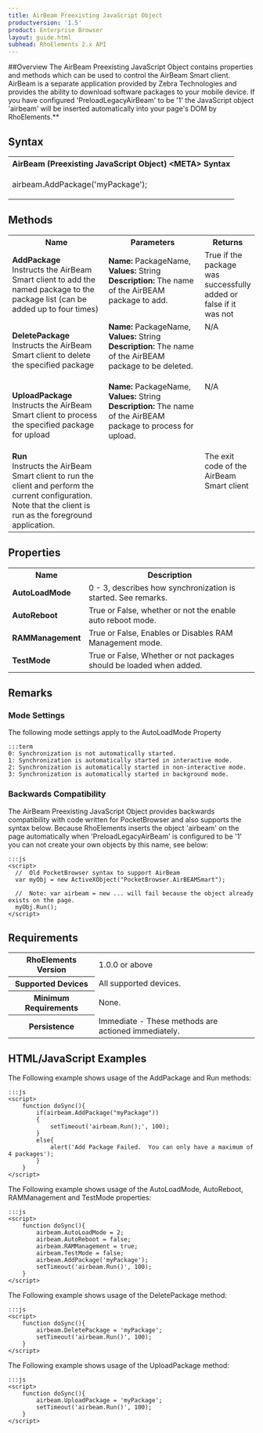 ```yaml
---
title: AirBeam Preexisting JavaScript Object
productversion: '1.5'
product: Enterprise Browser
layout: guide.html
subhead: RhoElements 2.x API
---
```


##Overview
The AirBeam Preexisting JavaScript Object contains properties and methods which can be used to control the AirBeam Smart client. AirBeam is a separate application provided by Zebra Technologies and provides the ability to download software packages to your mobile device. If you have configured 'PreloadLegacyAirBeam' to be '1' the JavaScript object 'airbeam' will be inserted automatically into your page's DOM by RhoElements.**

## Syntax

<table class="re-table"><tr><th class="tableHeading">AirBeam (Preexisting JavaScript Object) &lt;META&gt; Syntax
</th></tr><tr><td class="clsSyntaxCells clsOddRow"><p>airbeam.AddPackage('myPackage');</p></td></tr></table>

## Methods

<table class="re-table"><col width="40%" /><col width="40%" /><col width="20%" /><tr><th class="tableHeading">Name</th><th class="tableHeading">Parameters</th><th class="tableHeading">Returns</th></tr><tr><td style="text-align:left;" class="clsSyntaxCells clsOddRow"><b>AddPackage<br /></b>Instructs the AirBeam Smart client to add the named package to the package list (can be added up to four times)</td><td style="text-align:left;" class="clsSyntaxCells clsOddRow"><b>Name: </b>PackageName, 
<b>Values: </b>String<br /><b>Description: </b>The name of the AirBEAM package to add.<P /></td><td style="text-align:left;" valign="top" class="clsSyntaxCells clsOddRow">True if the package was successfully added or false if it was not</td></tr><tr><td class="clsSyntaxCells clsEvenRow" style="text-align:left;"><b>DeletePackage<br /></b>Instructs the AirBeam Smart client to delete the specified package</td><td class="clsSyntaxCells clsEvenRow" style="text-align:left;"><b>Name: </b>PackageName, 
<b>Values: </b>String<br /><b>Description: </b>The name of the AirBEAM package to be deleted.<P /></td><td class="clsSyntaxCells clsEvenRow" style="text-align:left;" valign="top">N/A</td></tr><tr><td style="text-align:left;" class="clsSyntaxCells clsOddRow"><b>UploadPackage<br /></b>Instructs the AirBeam Smart client to process the specified package for upload</td><td style="text-align:left;" class="clsSyntaxCells clsOddRow"><b>Name: </b>PackageName, 
<b>Values: </b>String<br /><b>Description: </b>The name of the AirBEAM package to process for upload.<P /></td><td style="text-align:left;" valign="top" class="clsSyntaxCells clsOddRow">N/A</td></tr><tr><td class="clsSyntaxCells clsEvenRow" style="text-align:left;"><b>Run<br /></b>Instructs the AirBeam Smart client to run the client and perform the current configuration.  Note that the client is run as the foreground application.</td><td class="clsSyntaxCells clsEvenRow" style="text-align:left;" /><td class="clsSyntaxCells clsEvenRow" style="text-align:left;" valign="top">The exit code of the AirBeam Smart client</td></tr>
</table>

## Properties

<table class="re-table"><col width="20%" /><col width="80%" /><tr><th class="tableHeading">Name</th><th class="tableHeading">Description</th></tr><tr><td style="text-align:left;" class="clsSyntaxCells clsOddRow"><b>AutoLoadMode</b></td><td style="text-align:left;" class="clsSyntaxCells clsOddRow">0 - 3, describes how synchronization is started.  See remarks.</td></tr><tr><td class="clsSyntaxCells clsEvenRow" style="text-align:left;"><b>AutoReboot</b></td><td class="clsSyntaxCells clsEvenRow" style="text-align:left;">True or False, whether or not the enable auto reboot mode.</td></tr><tr><td style="text-align:left;" class="clsSyntaxCells clsOddRow"><b>RAMManagement</b></td><td style="text-align:left;" class="clsSyntaxCells clsOddRow">True or False, Enables or Disables RAM Management mode.</td></tr><tr><td class="clsSyntaxCells clsEvenRow" style="text-align:left;"><b>TestMode</b></td><td class="clsSyntaxCells clsEvenRow" style="text-align:left;">True or False, Whether or not packages should be loaded when added.</td></tr>
</table>

## Remarks
### Mode Settings
The following mode settings apply to the AutoLoadMode Property

	:::term
	0: Synchronization is not automatically started.
	1: Synchronization is automatically started in interactive mode.
	2: Synchronization is automatically started in non-interactive mode.
	3: Synchronization is automatically started in background mode.

### Backwards Compatibility
The AirBeam Preexisting JavaScript Object provides backwards compatibility with code written for PocketBrowser and also supports the syntax below. Because RhoElements inserts the object 'airbeam' on the page automatically when 'PreloadLegacyAirBeam' is configured to be '1' you can not create your own objects by this name, see below:

	:::js
	<script>
	  //  Old PocketBrowser syntax to support AirBeam
	  var myObj = new ActiveXObject("PocketBrowser.AirBEAMSmart"); 
	  
	  //  Note: var airbeam = new ... will fail because the object already exists on the page.
	  myObj.Run();
	</script>

## Requirements

<table class="re-table"><tr><th class="tableHeading">RhoElements Version</th><td class="clsSyntaxCell clsEvenRow">1.0.0 or above
</td></tr><tr><th class="tableHeading">Supported Devices</th><td class="clsSyntaxCell clsOddRow">All supported devices.</td></tr><tr><th class="tableHeading">Minimum Requirements</th><td class="clsSyntaxCell clsOddRow">None.</td></tr><tr><th class="tableHeading">Persistence</th><td class="clsSyntaxCell clsEvenRow">Immediate - These methods are actioned immediately.</td></tr>
</table>

## HTML/JavaScript Examples
The Following example shows usage of the AddPackage and Run methods:

	:::js
	<script>
		function doSync(){
			if(airbeam.AddPackage("myPackage"))
			{
				setTimeout('airbeam.Run();', 100);
			}
			else{
				alert('Add Package Failed.  You can only have a maximum of 4 packages');
			}
		}
	</script>

The Following example shows usage of the AutoLoadMode, AutoReboot, RAMManagement and TestMode properties:

	:::js
	<script>
		function doSync(){
			airbeam.AutoLoadMode = 2;
			airbeam.AutoReboot = false;
			airbeam.RAMManagement = true;
			airbeam.TestMode = false;
			airbeam.AddPackage('myPackage');
			setTimeout('airbeam.Run()', 100);
		}
	</script>

The Following example shows usage of the DeletePackage method:

	:::js
	<script>
		function doSync(){
			airbeam.DeletePackage = 'myPackage';
			setTimeout('airbeam.Run()', 100);
		}
	</script>

The Following example shows usage of the UploadPackage method:

	:::js
	<script>
		function doSync(){
			airbeam.UploadPackage = 'myPackage';
			setTimeout('airbeam.Run()', 100);
		}
	</script>


